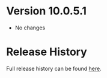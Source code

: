 # Version 10.0.5.1

* No changes

# Release History

Full release history can be found [here](https://github.com/kstange/OPieMasque/wiki/Release-Notes).
